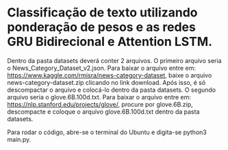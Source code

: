 # Classificação de texto utilizando ponderação de pesos e as redes GRU Bidirecional e Attention LSTM.

Dentro da pasta datasets deverá conter 2 arquivos. 
O primeiro arquivo seria o News_Category_Dataset_v2.json. Para baixar o arquivo entre em: https://www.kaggle.com/rmisra/news-category-dataset, baixe o arquivo news-category-dataset.zip clicando no link download. Após isso, é só descompactar o arquivo e colocá-lo dentro da pasta datasets.
O segundo arquivo seria o glove.6B.100d.txt. Para baixar o arquivo entre em: https://nlp.stanford.edu/projects/glove/, procure por glove.6B.zip, descompacte e coloque o arquivo glove.6B.100d.txt dentro da pasta datasets.

Para rodar o código, abre-se o terminal do Ubuntu e digita-se python3 main.py. 


